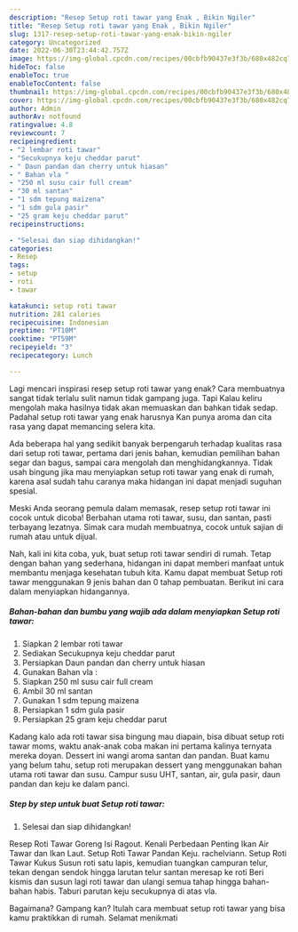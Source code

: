 ```yaml
---
description: "Resep Setup roti tawar yang Enak , Bikin Ngiler"
title: "Resep Setup roti tawar yang Enak , Bikin Ngiler"
slug: 1317-resep-setup-roti-tawar-yang-enak-bikin-ngiler
category: Uncategorized
date: 2022-06-30T23:44:42.757Z
image: https://img-global.cpcdn.com/recipes/00cbfb90437e3f3b/680x482cq70/setup-roti-tawar-foto-resep-utama.jpg
hideToc: false
enableToc: true
enableTocContent: false
thumbnail: https://img-global.cpcdn.com/recipes/00cbfb90437e3f3b/680x482cq70/setup-roti-tawar-foto-resep-utama.jpg
cover: https://img-global.cpcdn.com/recipes/00cbfb90437e3f3b/680x482cq70/setup-roti-tawar-foto-resep-utama.jpg
author: Admin
authorAv: notfound
ratingvalue: 4.8
reviewcount: 7
recipeingredient:
- "2 lembar roti tawar"
- "Secukupnya keju cheddar parut"
- " Daun pandan dan cherry untuk hiasan"
- " Bahan vla "
- "250 ml susu cair full cream"
- "30 ml santan"
- "1 sdm tepung maizena"
- "1 sdm gula pasir"
- "25 gram keju cheddar parut"
recipeinstructions:

- "Selesai dan siap dihidangkan!"
categories:
- Resep
tags:
- setup
- roti
- tawar

katakunci: setup roti tawar 
nutrition: 281 calories
recipecuisine: Indonesian
preptime: "PT10M"
cooktime: "PT59M"
recipeyield: "3"
recipecategory: Lunch

---
```



Lagi mencari inspirasi resep setup roti tawar yang enak? Cara membuatnya sangat tidak terlalu sulit namun tidak gampang juga. Tapi Kalau keliru mengolah maka hasilnya tidak akan memuaskan dan bahkan tidak sedap. Padahal setup roti tawar yang enak harusnya Kan punya aroma dan cita rasa yang dapat memancing selera kita.


Ada beberapa hal yang sedikit banyak berpengaruh terhadap kualitas rasa dari setup roti tawar, pertama dari jenis bahan, kemudian pemilihan bahan segar dan bagus, sampai cara mengolah dan menghidangkannya. Tidak usah bingung jika mau menyiapkan setup roti tawar yang enak di rumah, karena asal sudah tahu caranya maka hidangan ini dapat menjadi suguhan spesial.

Meski Anda seorang pemula dalam memasak, resep setup roti tawar ini cocok untuk dicoba! Berbahan utama roti tawar, susu, dan santan, pasti terbayang lezatnya. Simak cara mudah membuatnya, cocok untuk sajian di rumah atau untuk dijual.


Nah, kali ini kita coba, yuk, buat setup roti tawar sendiri di rumah. Tetap dengan bahan yang sederhana, hidangan ini dapat memberi manfaat untuk membantu menjaga kesehatan tubuh kita. Kamu dapat membuat Setup roti tawar menggunakan 9 jenis bahan dan 0 tahap pembuatan. Berikut ini cara dalam menyiapkan hidangannya.

<!--inarticleads1-->

##### Bahan-bahan dan bumbu yang wajib ada dalam menyiapkan Setup roti tawar:

1. Siapkan 2 lembar roti tawar
1. Sediakan Secukupnya keju cheddar parut
1. Persiapkan  Daun pandan dan cherry untuk hiasan
1. Gunakan  Bahan vla :
1. Siapkan 250 ml susu cair full cream
1. Ambil 30 ml santan
1. Gunakan 1 sdm tepung maizena
1. Persiapkan 1 sdm gula pasir
1. Persiapkan 25 gram keju cheddar parut


Kadang kalo ada roti tawar sisa bingung mau diapain, bisa dibuat setup roti tawar moms, waktu anak-anak coba makan ini pertama kalinya ternyata mereka doyan. Dessert ini wangi aroma santan dan pandan. Buat kamu yang belum tahu, setup roti merupakan dessert yang menggunakan bahan utama roti tawar dan susu. Campur susu UHT, santan, air, gula pasir, daun pandan dan keju ke dalam panci. 

<!--inarticleads2-->

##### Step by step untuk buat Setup roti tawar:


1. Selesai dan siap dihidangkan!

Resep Roti Tawar Goreng Isi Ragout. Kenali Perbedaan Penting Ikan Air Tawar dan Ikan Laut. Setup Roti Tawar Pandan Keju. rachelviann. Setup Roti Tawar Kukus Susun roti satu lapis, kemudian tuangkan campuran telur, tekan dengan sendok hingga larutan telur santan meresap ke roti Beri kismis dan susun lagi roti tawar dan ulangi semua tahap hingga bahan-bahan habis. Taburi parutan keju secukupnya di atas vla. 

Bagaimana? Gampang kan? Itulah cara membuat setup roti tawar yang bisa kamu praktikkan di rumah. Selamat menikmati
